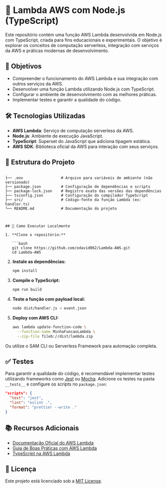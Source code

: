 # 🧪 Lambda AWS com Node.js (TypeScript)

Este repositório contém uma função AWS Lambda desenvolvida em Node.js com TypeScript, criada para fins educacionais e experimentais. O objetivo é explorar os conceitos de computação serverless, integração com serviços da AWS e práticas modernas de desenvolvimento.

## 🎯 Objetivos

- Compreender o funcionamento do AWS Lambda e sua integração com outros serviços da AWS.
- Desenvolver uma função Lambda utilizando Node.js com TypeScript.
- Configurar o ambiente de desenvolvimento com as melhores práticas.
- Implementar testes e garantir a qualidade do código.

## 🛠️ Tecnologias Utilizadas

- **AWS Lambda**: Serviço de computação serverless da AWS.
- **Node.js**: Ambiente de execução JavaScript.
- **TypeScript**: Superset do JavaScript que adiciona tipagem estática.
- **AWS SDK**: Biblioteca oficial da AWS para interação com seus serviços.


## 📁 Estrutura do Projeto

```

├── .env                 # Arquivo para variáveis de ambiente (não versionado)
├── package.json         # Configuração de dependências e scripts
├── package-lock.json    # Registro exato das versões das dependências
├── tsconfig.json        # Configuração do compilador TypeScript
├── src/                 # Código-fonte da função Lambda (ex: handler.ts)
└── README.md            # Documentação do projeto
       


## 🚀 Como Executar Localmente

1. **Clone o repositório:**

   ```bash
   git clone https://github.com/odavid062/Lambda-AWS.git
   cd Lambda-AWS
   ```

2. **Instale as dependências:**

   ```bash
   npm install
   ```

3. **Compile o TypeScript:**

   ```bash
   npm run build
   ```

4. **Teste a função com payload local:**

   ```bash
   node dist/handler.js < event.json
   ```

5. **Deploy com AWS CLI:**

   ```bash
   aws lambda update-function-code \
     --function-name MinhaFuncaoLambda \
     --zip-file fileb://dist/lambda.zip
   ```

Ou utilize o SAM CLI ou Serverless Framework para automação completa.

## ✅ Testes

Para garantir a qualidade do código, é recomendável implementar testes utilizando frameworks como [Jest](https://jestjs.io/) ou
[Mocha](https://mochajs.org/). Adicione os testes na pasta `__tests__` e configure os scripts no `package.json`:

```json
"scripts": {
  "test": "jest",
  "lint": "eslint .",
  "format": "prettier --write ."
}
```

## 📚 Recursos Adicionais

- [Documentação Oficial do AWS Lambda](https://docs.aws.amazon.com/lambda/latest/dg/welcome.html)
- [Guia de Boas Práticas com AWS Lambda](https://docs.aws.amazon.com/lambda/latest/dg/best-practices.html)
- [TypeScript na AWS Lambda](https://dev.to/aws-builders/using-typescript-with-aws-lambda-1g9e)

## 📝 Licença

Este projeto está licenciado sob a [MIT License](LICENSE).

